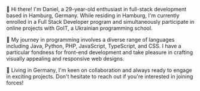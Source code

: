 

👋 Hi there! I'm Daniel, a 29-year-old enthusiast in full-stack development based in Hamburg, Germany.
While residing in Hamburg, I'm currently enrolled in a Full Stack Developer program and simultaneously participate in online projects with GoIT, a Ukrainian programming school.

🌱 My journey in programming involves a diverse range of languages including Java, Python, PHP, JavaScript, TypeScript, and CSS. 
I have a particular fondness for front-end development and take pleasure in crafting visually appealing and responsive web designs.

💼 Living in Germany, I'm keen on collaboration and always ready to engage in exciting projects.
Don't hesitate to reach out if you're interested in joining forces!
